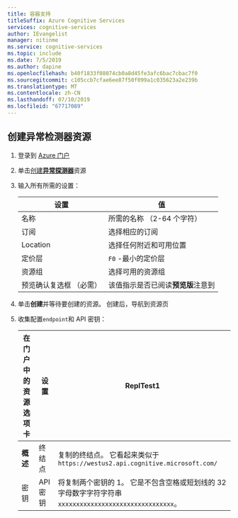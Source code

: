 ```yaml
---
title: 容器支持
titleSuffix: Azure Cognitive Services
services: cognitive-services
author: IEvangelist
manager: nitinme
ms.service: cognitive-services
ms.topic: include
ms.date: 7/5/2019
ms.author: dapine
ms.openlocfilehash: b40f1833f08074cb0a8d45fe3afc6bac7cbac7f0
ms.sourcegitcommit: c105ccb7cfae6ee87f50f099a1c035623a2e239b
ms.translationtype: MT
ms.contentlocale: zh-CN
ms.lasthandoff: 07/10/2019
ms.locfileid: "67717089"
---
```

## <a name="create-an-anomaly-detector-resource"></a>创建异常检测器资源

1. 登录到 [Azure 门户](https://portal.azure.com)
1. 单击[创建**异常探测器**](https://ms.portal.azure.com/#create/Microsoft.CognitiveServicesAnomalyDetector)资源
1. 输入所有所需的设置：

    |设置|值|
    |--|--|
    |名称|所需的名称 （2-64 个字符）|
    |订阅|选择相应的订阅|
    |Location|选择任何附近和可用位置|
    |定价层|`F0` -最小的定价层|
    |资源组|选择可用的资源组|
    |预览确认复选框 （必需）|该值指示是否已阅读**预览版**注意到|

1. 单击**创建**并等待要创建的资源。 创建后，导航到资源页
1. 收集配置`endpoint`和 API 密钥：

    |在门户中的资源选项卡|设置|ReplTest1|
    |--|--|--|
    |**概述**|终结点|复制的终结点。 它看起来类似于 `https://westus2.api.cognitive.microsoft.com/`|
    |密钥 |API 密钥|将复制两个密钥的 1。 它是不包含空格或短划线的 32 字母数字字符字符串`xxxxxxxxxxxxxxxxxxxxxxxxxxxxxxxx`。|



